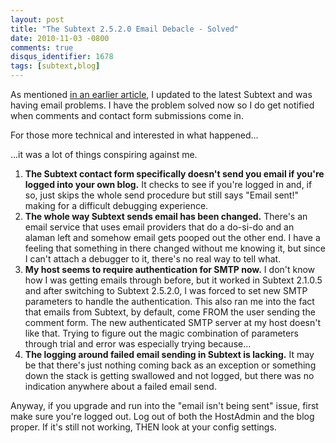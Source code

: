 ```yaml
---
layout: post
title: "The Subtext 2.5.2.0 Email Debacle - Solved"
date: 2010-11-03 -0800
comments: true
disqus_identifier: 1678
tags: [subtext,blog]
---
```

As mentioned [in an earlier
article](/archive/2010/11/03/upgraded-to-subtext-2-5-2-0.aspx), I
updated to the latest Subtext and was having email problems. I have the
problem solved now so I do get notified when comments and contact form
submissions come in.

For those more technical and interested in what happened...

...it was a lot of things conspiring against me.

1. **The Subtext contact form specifically doesn't send you email if
    you're logged into your own blog.** It checks to see if you're
    logged in and, if so, just skips the whole send procedure but still
    says "Email sent!" making for a difficult debugging experience.
2. **The whole way Subtext sends email has been changed.** There's an
    email service that uses email providers that do a do-si-do and an
    alaman left and somehow email gets pooped out the other end. I have
    a feeling that something in there changed without me knowing it, but
    since I can't attach a debugger to it, there's no real way to tell
    what.
3. **My host seems to require authentication for SMTP now.** I don't
    know how I was getting emails through before, but it worked in
    Subtext 2.1.0.5 and after switching to Subtext 2.5.2.0, I was forced
    to set new SMTP parameters to handle the authentication. This also
    ran me into the fact that emails from Subtext, by default, come FROM
    the user sending the comment form. The new authenticated SMTP server
    at my host doesn't like that. Trying to figure out the magic
    combination of parameters through trial and error was especially
    trying because...
4. **The logging around failed email sending in Subtext is lacking.**
    It may be that there's just nothing coming back as an exception or
    something down the stack is getting swallowed and not logged, but
    there was no indication anywhere about a failed email send.

Anyway, if you upgrade and run into the "email isn't being sent" issue,
first make sure you're logged out. Log out of both the HostAdmin and the
blog proper. If it's still not working, THEN look at your config
settings.
